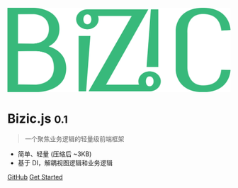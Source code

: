 ![logo](_media/icon.svg ':size=300')

# Bizic.js <small>0.1</small>

> 一个聚焦业务逻辑的轻量级前端框架

- 简单、轻量 (压缩后 ~3KB)
- 基于 DI，解耦视图逻辑和业务逻辑
<!-- - 为你的项目逻辑组织提供强有力的支撑 -->

[GitHub](https://github.com/bizic/bizic/)
[Get Started](/guide/introduction)